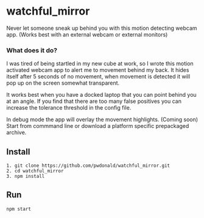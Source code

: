 # watchful_mirror
Never let someone sneak up behind you with this motion detecting webcam app. (Works best with an external webcam or external monitors)

### What does it do?
I was tired of being startled in my new cube at work, so I wrote this motion activated webcam app to alert me to movement behind my back.
It hides itself after 5 seconds of no movement, when movement is detected it will pop up on the screen somewhat transparent.

It works best when you have a docked laptop that you can point behind you at an angle. If you find that there are too many false positives you can increase the tolerance threshold in the config file.

In debug mode the app will overlay the movement highlights.
 (Coming soon)
Start from commmand line or download a platform specific prepackaged archive.

## Install
```
1. git clone https://github.com/pwdonald/watchful_mirror.git
2. cd watchful_mirror
3. npm install
```

## Run
```
npm start
```

